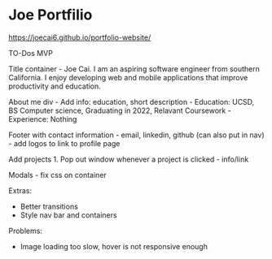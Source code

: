 # Joe Portfilio

https://joecai6.github.io/portfolio-website/

TO-Dos
MVP 

Title container
    - Joe Cai. I am an aspiring software engineer from southern California. I enjoy developing web and mobile applications that improve productivity and education.

About me div
    - Add info: education, short description
    - Education: UCSD, BS Computer science, Graduating in 2022, Relavant Coursework
    - Experience: Nothing

Footer with contact information
    - email, linkedin, github (can also put in nav)
    - add logos to link to profile page

Add projects
    1. Pop out window whenever a project is clicked
        - info/link

Modals - fix css on container

Extras:
 - Better transitions
 - Style nav bar and containers
 
Problems:
- Image loading too slow, hover is not responsive enough
